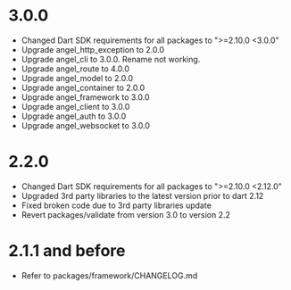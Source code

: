 # 3.0.0
* Changed Dart SDK requirements for all packages to ">=2.10.0 <3.0.0"
* Upgrade angel_http_exception to 2.0.0
* Upgrade angel_cli to 3.0.0. Rename not working.
* Upgrade angel_route to 4.0.0
* Upgrade angel_model to 2.0.0
* Upgrade angel_container to 2.0.0
* Upgrade angel_framework to 3.0.0
* Upgrade angel_client to 3.0.0
* Upgrade angel_auth to 3.0.0
* Upgrade angel_websocket to 3.0.0

# 2.2.0
* Changed Dart SDK requirements for all packages to ">=2.10.0 <2.12.0"
* Upgraded 3rd party libraries to the latest version prior to dart 2.12
* Fixed broken code due to 3rd party libraries update
* Revert packages/validate from version 3.0 to version 2.2

# 2.1.1 and before
* Refer to packages/framework/CHANGELOG.md

